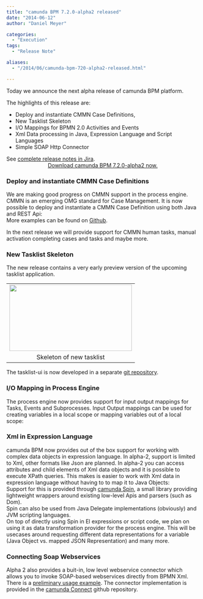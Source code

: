 ```yaml
---
title: "camunda BPM 7.2.0-alpha2 released"
date: "2014-06-12"
author: "Daniel Meyer"

categories:
  - "Execution"
tags: 
  - "Release Note"

aliases:
  - "/2014/06/camunda-bpm-720-alpha2-released.html"

---
```


<div>
Today we announce the next alpha release of camunda BPM platform.

The highlights of this release are:

<ul>
<li>Deploy and instantiate CMMN Case Definitions,</li>
<li>New Tasklist Skeleton</li>
<li>I/O Mappings for BPMN 2.0 Activities and Events</li>
<li>Xml Data processing in Java, Expression Language and Script Languages</li>
<li>Simple SOAP Http Connector</li>
</ul>
<div>
See <a href="https://app.camunda.com/jira/secure/ReleaseNote.jspa?projectId=10230&amp;version=13296">complete release notes in Jira</a>.</div>
<div>

</div>
<div style="text-align: center;">
<a href="http://camunda.org/download">Download camunda BPM 7.2.0-alpha2 now.</a></div>

<a name='more'></a>

<h3>
Deploy and instantiate CMMN Case Definitions</h3>
We are making good progress on CMMN support in the process engine. CMMN is an emerging OMG standard for Case Management. It is now possible to deploy and instantiate a CMMN Case Definition using both Java and REST Api:

<div class="embedded-gist">
<script src="https://gist.github.com/meyerdan/bbf2e20be953bd311101.js"></script>
</div>
More examples can be found on <a href="https://github.com/camunda/camunda-bpm-platform/blob/master/engine/src/test/java/org/camunda/bpm/engine/test/examples/cmmn/CaseTest.java">Github</a>.

In the next release we will provide support for CMMN human tasks, manual activation completing cases and tasks and maybe more.

<h3>
New Tasklist Skeleton</h3>
The new release contains a very early preview version of the upcoming tasklist application.

<table align="center" cellpadding="0" cellspacing="0" class="tr-caption-container" style="margin-left: auto; margin-right: auto; text-align: center;"><tbody>
<tr><td style="text-align: center;"><a href="http://3.bp.blogspot.com/-DW1MwOBtG7k/U5mxIor63OI/AAAAAAAAAbE/pibg3VaE2GQ/s1600/tasklist-dev-screenshot.png" imageanchor="1" style="margin-left: auto; margin-right: auto;"><img border="0" src="http://3.bp.blogspot.com/-DW1MwOBtG7k/U5mxIor63OI/AAAAAAAAAbE/pibg3VaE2GQ/s1600/tasklist-dev-screenshot.png" height="174" width="320" /></a></td></tr>
<tr><td class="tr-caption" style="text-align: center;">Skeleton of new tasklist</td></tr>
</tbody></table>


The tasklist-ui is now developed in a separate <a href="https://github.com/camunda/camunda-tasklist-ui">git repository</a>.

<div class="separator" style="clear: both; text-align: center;">
</div>


<h3>
I/O Mapping in Process Engine</h3>
The process engine now provides support for input output mappings for Tasks, Events and Subprocesses. Input Output mappings can be used for creating variables in a local scope or mapping variables out of a local scope:

<div class="embedded-gist">
<script src="https://gist.github.com/meyerdan/c3d85082a0c8e88ff6d5.js"></script>
</div>
<h3>
Xml in Expression Language</h3>
<div>
camunda BPM now provides out of the box support for working with complex data objects in expression language. In alpha-2, support is limited to Xml, other formats like Json are planned. In alpha-2 you can access attributes and child elements of Xml data objects and it is possible to execute XPath queries. This makes is easier to work with Xml data in expression language without having to to map it to Java Objects:</div>
<div class="embedded-gist">
<script src="https://gist.github.com/meyerdan/7fd0321d9af7f2aa136d.js"></script></div>
<div>
Support for this is provided through <a href="https://github.com/camunda/camunda-spin">camunda Spin</a>, a small library providing lightweight wrappers around existing low-level Apis and parsers (such as Dom).</div>
<div>
Spin can also be used from Java Delegate implementations (obviously) and JVM scripting languages.</div>
<div>

</div>
<div>
On top of directly using Spin in El expressions or script code, we plan on using it as data transformation provider for the process engine. This will be usecases around requesting different data representations for a variable (Java Object vs. mapped JSON Representation) and many more.</div>
<h3>
Connecting Soap Webservices</h3>
<div>
Alpha 2 also provides a buit-in, low level webservice connector which allows you to invoke SOAP-based webservices directly from BPMN Xml. There is a <a href="https://github.com/camunda/camunda-bpm-examples/tree/master/servicetask/soap-service">preliminary usage example</a>. The connector implementation is provided in the <a href="https://github.com/camunda/camunda-connect">camunda Connect</a> github repository.</div>

</div>
